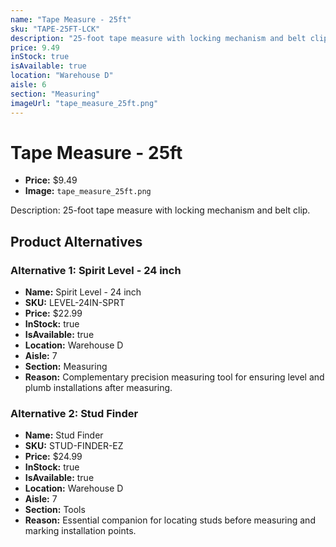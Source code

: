 ```yaml
---
name: "Tape Measure - 25ft"
sku: "TAPE-25FT-LCK"
description: "25-foot tape measure with locking mechanism and belt clip."
price: 9.49
inStock: true
isAvailable: true
location: "Warehouse D"
aisle: 6
section: "Measuring"
imageUrl: "tape_measure_25ft.png"
---
```


# Tape Measure - 25ft

- **Price:** $9.49
- **Image:** `tape_measure_25ft.png`

Description: 25-foot tape measure with locking mechanism and belt clip.

## Product Alternatives

### Alternative 1: Spirit Level - 24 inch

- **Name:** Spirit Level - 24 inch
- **SKU:** LEVEL-24IN-SPRT
- **Price:** $22.99
- **InStock:** true
- **IsAvailable:** true
- **Location:** Warehouse D
- **Aisle:** 7
- **Section:** Measuring
- **Reason:** Complementary precision measuring tool for ensuring level and plumb installations after measuring.

### Alternative 2: Stud Finder

- **Name:** Stud Finder
- **SKU:** STUD-FINDER-EZ
- **Price:** $24.99
- **InStock:** true
- **IsAvailable:** true
- **Location:** Warehouse D
- **Aisle:** 7
- **Section:** Tools
- **Reason:** Essential companion for locating studs before measuring and marking installation points.
